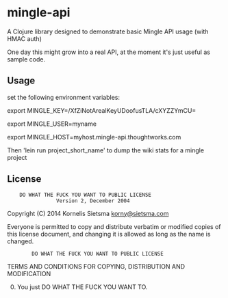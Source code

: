 # mingle-api

A Clojure library designed to demonstrate basic Mingle API usage (with HMAC auth)

One day this might grow into a real API, at the moment it's just useful as sample code.

## Usage

set the following environment variables:

export MINGLE_KEY=/XfZiNotArealKeyUDoofusTLA/cXYZZYmCU=

export MINGLE_USER=myname

export MINGLE_HOST=myhost.mingle-api.thoughtworks.com

Then 'lein run project_short_name' to dump the wiki stats for a mingle project

## License

        DO WHAT THE FUCK YOU WANT TO PUBLIC LICENSE
                    Version 2, December 2004

 Copyright (C) 2014 Kornelis Sietsma <korny@sietsma.com>

 Everyone is permitted to copy and distribute verbatim or modified
 copies of this license document, and changing it is allowed as long
 as the name is changed.

            DO WHAT THE FUCK YOU WANT TO PUBLIC LICENSE
   TERMS AND CONDITIONS FOR COPYING, DISTRIBUTION AND MODIFICATION

  0. You just DO WHAT THE FUCK YOU WANT TO.